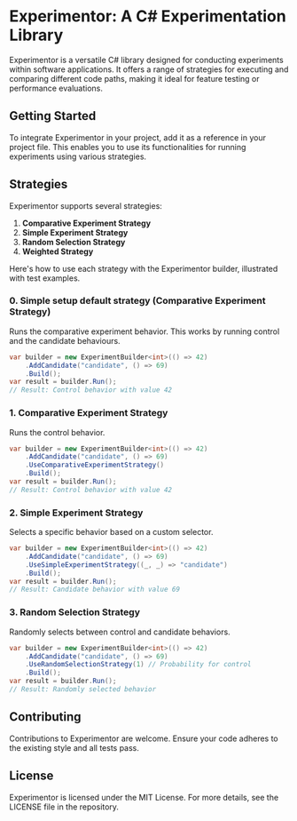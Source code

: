 # Experimentor: A C# Experimentation Library

Experimentor is a versatile C# library designed for conducting experiments within software applications. It offers a range of strategies for executing and comparing different code paths, making it ideal for feature testing or performance evaluations.

## Getting Started

To integrate Experimentor in your project, add it as a reference in your project file. This enables you to use its functionalities for running experiments using various strategies.

## Strategies

Experimentor supports several strategies:

1. **Comparative Experiment Strategy**
2. **Simple Experiment Strategy**
3. **Random Selection Strategy**
4. **Weighted Strategy**

Here's how to use each strategy with the Experimentor builder, illustrated with test examples.

### 0. Simple setup default strategy (Comparative Experiment Strategy)

Runs the comparative experiment behavior. This works by running control and the candidate behaviours.

```csharp
var builder = new ExperimentBuilder<int>(() => 42)
    .AddCandidate("candidate", () => 69)
    .Build();
var result = builder.Run();
// Result: Control behavior with value 42
```

### 1. Comparative Experiment Strategy

Runs the control behavior.

```csharp
var builder = new ExperimentBuilder<int>(() => 42)
    .AddCandidate("candidate", () => 69)
    .UseComparativeExperimentStrategy()
    .Build();
var result = builder.Run();
// Result: Control behavior with value 42
```

### 2. Simple Experiment Strategy

Selects a specific behavior based on a custom selector.

```csharp
var builder = new ExperimentBuilder<int>(() => 42)
    .AddCandidate("candidate", () => 69)
    .UseSimpleExperimentStrategy((_, _) => "candidate")
    .Build();
var result = builder.Run();
// Result: Candidate behavior with value 69
```

### 3. Random Selection Strategy

Randomly selects between control and candidate behaviors.

```csharp
var builder = new ExperimentBuilder<int>(() => 42)
    .AddCandidate("candidate", () => 69)
    .UseRandomSelectionStrategy(1) // Probability for control
    .Build();
var result = builder.Run();
// Result: Randomly selected behavior
```

## Contributing

Contributions to Experimentor are welcome. Ensure your code adheres to the existing style and all tests pass.

## License

Experimentor is licensed under the MIT License. For more details, see the LICENSE file in the repository.
